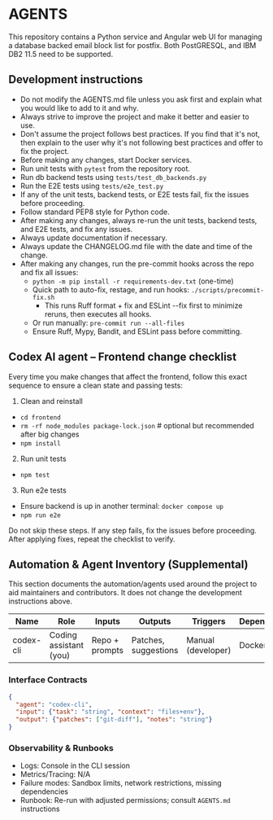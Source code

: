 <!-- Updated to best practices on 2025-09-14; appended generated agent docs while preserving maintainer instructions. -->
# AGENTS

This repository contains a Python service and Angular web UI for managing a
database backed email block list for postfix.  Both PostGRESQL, and IBM DB2 11.5
need to be supported.

## Development instructions

- Do not modify the AGENTS.md file unless you ask first and explain what you would like to add to it and why. 
- Always strive to improve the project and make it better and easier to use.
- Don't assume the project follows best practices. If you find that it's not, then explain to the user why it's not following best practices and offer to fix the project.
- Before making any changes, start Docker services.
- Run unit tests with `pytest` from the repository root.
- Run db backend tests using `tests/test_db_backends.py`
- Run the E2E tests using `tests/e2e_test.py`
- If any of the unit tests, backend tests, or E2E tests fail, fix the issues before proceeding.
- Follow standard PEP8 style for Python code.
- After making any changes, always re-run the unit tests, backend tests, and E2E tests, and fix any issues.
- Always update documentation if necessary. 
- Always update the CHANGELOG.md file with the date and time of the change.
- After making any changes, run the pre-commit hooks across the repo and fix all issues:
  - `python -m pip install -r requirements-dev.txt` (one-time)
  - Quick path to auto-fix, restage, and run hooks: `./scripts/precommit-fix.sh`
    - This runs Ruff format + fix and ESLint --fix first to minimize reruns, then executes all hooks.
  - Or run manually: `pre-commit run --all-files`
  - Ensure Ruff, Mypy, Bandit, and ESLint pass before committing.

## Codex AI agent – Frontend change checklist

Every time you make changes that affect the frontend, follow this exact sequence to ensure a clean state and passing tests:

1) Clean and reinstall

- `cd frontend`
- `rm -rf node_modules package-lock.json`  # optional but recommended after big changes
- `npm install`

2) Run unit tests

- `npm test`

3) Run e2e tests

- Ensure backend is up in another terminal: `docker compose up`
- `npm run e2e`

Do not skip these steps. If any step fails, fix the issues before proceeding. After applying fixes, repeat the checklist to verify.

<!-- BEGIN GENERATED: AGENTS:INVENTORY -->

## Automation & Agent Inventory (Supplemental)

This section documents the automation/agents used around the project to aid
maintainers and contributors. It does not change the development instructions
above.

| Name         | Role                    | Inputs              | Outputs             | Triggers            | Dependencies |
|--------------|-------------------------|---------------------|---------------------|---------------------|--------------|
| codex-cli    | Coding assistant (you)  | Repo + prompts      | Patches, suggestions| Manual (developer)  | Docker, pytest|

### Interface Contracts

```json
{
  "agent": "codex-cli",
  "input": {"task": "string", "context": "files+env"},
  "output": {"patches": ["git-diff"], "notes": "string"}
}
```

### Observability & Runbooks

- Logs: Console in the CLI session
- Metrics/Tracing: N/A
- Failure modes: Sandbox limits, network restrictions, missing dependencies
- Runbook: Re-run with adjusted permissions; consult `AGENTS.md` instructions

<!-- END GENERATED: AGENTS:INVENTORY -->
